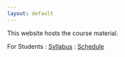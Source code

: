 ```yaml
---
layout: default
---
```


This website hosts the course material.

For Students
: <a href="{{ site.baseurl}}/syllabus">
  <i class="fa fa-file-text-o fa-fw"></i> Syllabus</a>
: <a href="{{ site.baseurl}}/schedule">
  <i class="fa fa-calendar fa-fw"></i> Schedule</a>
